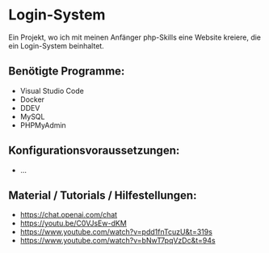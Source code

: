 # Login-System
Ein Projekt, wo ich mit meinen Anfänger php-Skills eine Website kreiere, die ein Login-System beinhaltet.

## Benötigte Programme:
- Visual Studio Code
- Docker
- DDEV
- MySQL
- PHPMyAdmin

## Konfigurationsvoraussetzungen:
- ...

## Material / Tutorials / Hilfestellungen:
- https://chat.openai.com/chat
- https://youtu.be/C0VJsEw-dKM
- https://www.youtube.com/watch?v=pdd1fnTcuzU&t=319s
- https://www.youtube.com/watch?v=bNwT7pqVzDc&t=94s

